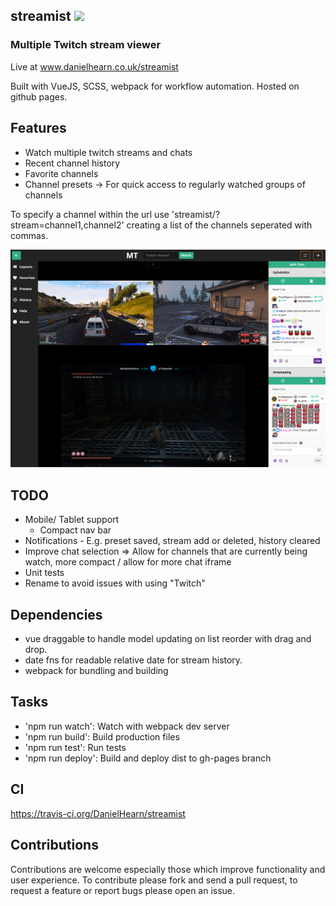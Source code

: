 ## streamist ![](https://travis-ci.org/DanielHearn/streamist.svg?branch=master)
### Multiple Twitch stream viewer

Live at www.danielhearn.co.uk/streamist

Built with VueJS, SCSS, webpack for workflow automation.
Hosted on github pages.

## Features
- Watch multiple twitch streams and chats
- Recent channel history
- Favorite channels
- Channel presets -> For quick access to regularly watched groups of channels

To specify a channel within the url use 'streamist/?stream=channel1,channel2' creating a list of the channels seperated with commas.

![Example image of app](readme-assets/streamist1.png)

## TODO
- Mobile/ Tablet support
  - Compact nav bar
- Notifications - E.g. preset saved, stream add or deleted, history cleared
- Improve chat selection => Allow for channels that are currently being watch, more compact / allow for more chat iframe
- Unit tests
- Rename to avoid issues with using "Twitch"

## Dependencies
- vue draggable to handle model updating on list reorder with drag and drop.
- date fns for readable relative date for stream history.
- webpack for bundling and building

## Tasks
- 'npm run watch': Watch with webpack dev server
- 'npm run build': Build production files 
- 'npm run test': Run tests
- 'npm run deploy': Build and deploy dist to gh-pages branch

## CI
https://travis-ci.org/DanielHearn/streamist

## Contributions

Contributions are welcome especially those which improve functionality and user experience.
To contribute please fork and send a pull request, to request a feature or report bugs please open an issue.
